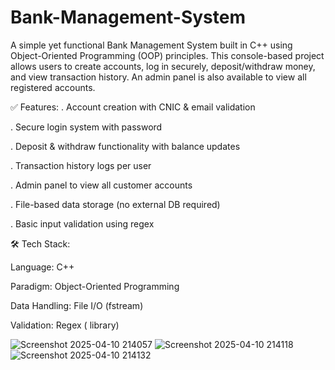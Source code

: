 # Bank-Management-System
A simple yet functional Bank Management System built in C++ using Object-Oriented Programming (OOP) principles. This console-based project allows users to create accounts, log in securely, deposit/withdraw money, and view transaction history. An admin panel is also available to view all registered accounts.

✅ Features:
. Account creation with CNIC & email validation

. Secure login system with password

. Deposit & withdraw functionality with balance updates

. Transaction history logs per user

. Admin panel to view all customer accounts

. File-based data storage (no external DB required)

. Basic input validation using regex

🛠️ Tech Stack:

Language: C++

Paradigm: Object-Oriented Programming

Data Handling: File I/O (fstream)

Validation: Regex (<regex> library)

![Screenshot 2025-04-10 214057](https://github.com/user-attachments/assets/9340fed8-98c2-43e2-8306-1890c57f783a)
![Screenshot 2025-04-10 214118](https://github.com/user-attachments/assets/b176f6b7-0966-48ca-839e-6997479619d5)
![Screenshot 2025-04-10 214132](https://github.com/user-attachments/assets/907d7825-b3f5-4f60-986e-ba0f3efff96c)





